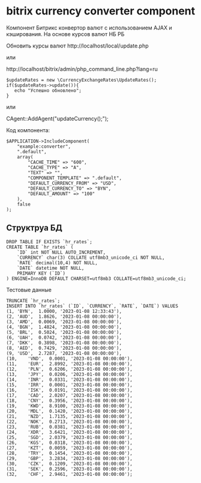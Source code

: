 # bitrix currency converter component 

Компонент Битрикс конвертор валют с использованием AJAX и кэширования. На основе курсов валют НБ РБ

 


Обновить курсы валют http://localhost/local/update.php

или

http://localhost/bitrix/admin/php_command_line.php?lang=ru
```
$updateRates = new \CurrencyExchangeRates\UpdateRates();
if($updateRates->update()){
   echo "Успешно обновлено";
}
```
или

CAgent::AddAgent("updateCurrency();");


Код компонента:
```
$APPLICATION->IncludeComponent(
	"example:converter", 
	".default", 
	array(
		"CACHE_TIME" => "600",
		"CACHE_TYPE" => "A",
		"TEXT" => "",
		"COMPONENT_TEMPLATE" => ".default",
		"DEFAULT_CURRENCY_FROM" => "USD",
		"DEFAULT_CURRENCY_TO" => "BYN",
		"DEFAULT_AMOUNT" => "100"
	),
	false
);
```

## Структруа БД

```
DROP TABLE IF EXISTS `hr_rates`;
CREATE TABLE `hr_rates` (
    `ID` int NOT NULL AUTO_INCREMENT,
    `CURRENCY` char(3) COLLATE utf8mb3_unicode_ci NOT NULL,
    `RATE` decimal(10,4) NOT NULL,
    `DATE` datetime NOT NULL,
    PRIMARY KEY (`ID`)
) ENGINE=InnoDB DEFAULT CHARSET=utf8mb3 COLLATE=utf8mb3_unicode_ci;
```

Тестовые данные

```
TRUNCATE `hr_rates`;
INSERT INTO `hr_rates` (`ID`, `CURRENCY`, `RATE`, `DATE`) VALUES
(1,	'BYN',	1.0000,	'2023-01-08 12:33:43'),
(2,	'AUD',	1.8626,	'2023-01-08 00:00:00'),
(3,	'AMD',	0.0069,	'2023-01-08 00:00:00'),
(4,	'BGN',	1.4824,	'2023-01-08 00:00:00'),
(5,	'BRL',	0.5024,	'2023-01-08 00:00:00'),
(6,	'UAH',	0.0742,	'2023-01-08 00:00:00'),
(7,	'DKK',	0.3898,	'2023-01-08 00:00:00'),
(8,	'AED',	0.7429,	'2023-01-08 00:00:00'),
(9,	'USD',	2.7287,	'2023-01-08 00:00:00'),
(10,	'VND',	0.0001,	'2023-01-08 00:00:00'),
(11,	'EUR',	2.8992,	'2023-01-08 00:00:00'),
(12,	'PLN',	0.6206,	'2023-01-08 00:00:00'),
(13,	'JPY',	0.0206,	'2023-01-08 00:00:00'),
(14,	'INR',	0.0331,	'2023-01-08 00:00:00'),
(15,	'IRR',	0.0001,	'2023-01-08 00:00:00'),
(16,	'ISK',	0.0191,	'2023-01-08 00:00:00'),
(17,	'CAD',	2.0207,	'2023-01-08 00:00:00'),
(18,	'CNY',	0.3956,	'2023-01-08 00:00:00'),
(19,	'KWD',	8.9100,	'2023-01-08 00:00:00'),
(20,	'MDL',	0.1420,	'2023-01-08 00:00:00'),
(21,	'NZD',	1.7135,	'2023-01-08 00:00:00'),
(22,	'NOK',	0.2713,	'2023-01-08 00:00:00'),
(23,	'RUB',	0.0381,	'2023-01-08 00:00:00'),
(24,	'XDR',	3.6421,	'2023-01-08 00:00:00'),
(25,	'SGD',	2.0379,	'2023-01-08 00:00:00'),
(26,	'KGS',	0.0318,	'2023-01-08 00:00:00'),
(27,	'KZT',	0.0059,	'2023-01-08 00:00:00'),
(28,	'TRY',	0.1454,	'2023-01-08 00:00:00'),
(29,	'GBP',	3.2834,	'2023-01-08 00:00:00'),
(30,	'CZK',	0.1209,	'2023-01-08 00:00:00'),
(31,	'SEK',	0.2596,	'2023-01-08 00:00:00'),
(32,	'CHF',	2.9461,	'2023-01-08 00:00:00');
```
